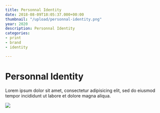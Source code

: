 ```yaml
---
title: Personnal Identity
date: 2018-08-09T18:05:37.000+00:00
thumbnail: "/upload/personnal-identity.png"
year: 2020
description: Personnal Identity
categories:
- print
- brand
- identity

---
```

# Personnal Identity

Lorem ipsum dolor sit amet, consectetur adipisicing elit, sed do eiusmod tempor incididunt ut labore et dolore magna aliqua.

![](/upload/photo-1516906736502-5d3fedc3019a.jpeg)